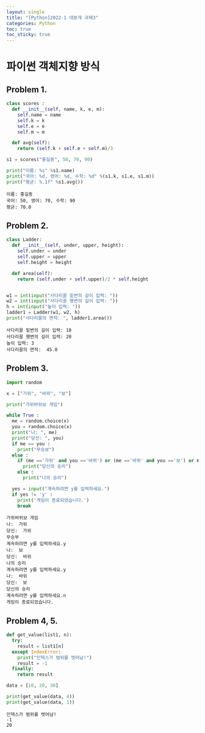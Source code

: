 ```yaml
---
layout: single
title: "[Python]2022-1 데분개 과제3"
categories: Python
toc: true
toc_sticky: true
---
```


# 파이썬 객체지향 방식

## Problem 1.

```python
class scores :
  def __init__(self, name, k, e, m):
    self.name = name
    self.k = k
    self.e = e
    self.m = m

  def avg(self):
    return (self.k + self.e + self.m)/3

s1 = scores("홍길동", 50, 70, 90)

print("이름: %s" %s1.name)
print("국어: %d, 영어: %d, 수학: %d" %(s1.k, s1.e, s1.m))
print("평균: %.1f" %s1.avg())
```

    이름: 홍길동
    국어: 50, 영어: 70, 수학: 90
    평균: 70.0

## Problem 2.

```python
class Ladder:
  def __init__(self, under, upper, height):
    self.under = under
    self.upper = upper
    self.height = height

  def area(self):
    return (self.under + self.upper)/2 * self.height


w1 = int(input("사다리꼴 밑변의 길이 입력: "))
w2 = int(input("사다리꼴 웻변의 길이 입력: "))
h = int(input("높이 입력: "))
ladder1 = Ladder(w1, w2, h)
print("사다리꼴의 면적: ", ladder1.area())
```

    사다리꼴 밑변의 길이 입력: 10
    사다리꼴 웻변의 길이 입력: 20
    높이 입력: 3
    사다리꼴의 면적:  45.0

## Problem 3.

```python
import random

x = ["가위", "바위", "보"]

print("가위바위보 게임")

while True :
  me = random.choice(x)
  you = random.choice(x)
  print("나: ", me)
  print("당신: ", you)
  if me == you :
    print("무승보")
  else :
    if (me =='가위' and you =='바위') or (me =='바위' and you =='보') or me =='보' and you =='가위':
      print("당신의 승리")
    else :
      print("나의 승리")

  yes = input("계속하려면 y를 입력하세요.")
  if yes != 'y' :
    print('게임이 종료되었습니다.')
    break
```

    가위바위보 게임
    나:  가위
    당신:  가위
    무승부
    계속하려면 y를 입력하세요.y
    나:  보
    당신:  바위
    나의 승리
    계속하려면 y를 입력하세요.y
    나:  바위
    당신:  보
    당신의 승리
    계속하려면 y를 입력하세요.n
    게임이 종료되었습니다.

## Problem 4, 5.

```python
def get_value(list1, n):
  try:
    result = list1[n]
  except IndexError:
    print("인덱스가 범위를 벗어남!")
    result = -1
  finally:
    return result

data = [10, 20, 30]

print(get_value(data, 4))
print(get_value(data, 1))
```

    인덱스가 범위를 벗어남!
    -1
    20
